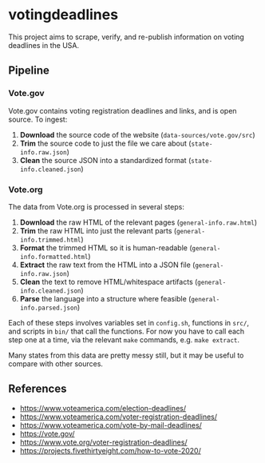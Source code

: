 # votingdeadlines

This project aims to scrape, verify, and re-publish information on voting deadlines in the USA.

## Pipeline

### Vote.gov

Vote.gov contains voting registration deadlines and links, and is open source. To ingest:

1. **Download** the source code of the website (`data-sources/vote.gov/src`)
2. **Trim** the source code to just the file we care about (`state-info.raw.json`)
3. **Clean** the source JSON into a standardized format (`state-info.cleaned.json`)

### Vote.org

The data from Vote.org is processed in several steps:

1. **Download** the raw HTML of the relevant pages (`general-info.raw.html`)
2. **Trim** the raw HTML into just the relevant parts (`general-info.trimmed.html`)
3. **Format** the trimmed HTML so it is human-readable (`general-info.formatted.html`)
4. **Extract** the raw text from the HTML into a JSON file (`general-info.raw.json`)
5. **Clean** the text to remove HTML/whitespace artifacts (`general-info.cleaned.json`)
6. **Parse** the language into a structure where feasible (`general-info.parsed.json`)

Each of these steps involves variables set in `config.sh`, functions in `src/`, and scripts in `bin/` that call the functions. For now you have to call each step one at a time, via the relevant `make` commands, e.g. `make extract`.

Many states from this data are pretty messy still, but it may be useful to compare with other sources.


## References

- https://www.voteamerica.com/election-deadlines/
- https://www.voteamerica.com/voter-registration-deadlines/
- https://www.voteamerica.com/vote-by-mail-deadlines/
- https://vote.gov/
- https://www.vote.org/voter-registration-deadlines/
- https://projects.fivethirtyeight.com/how-to-vote-2020/